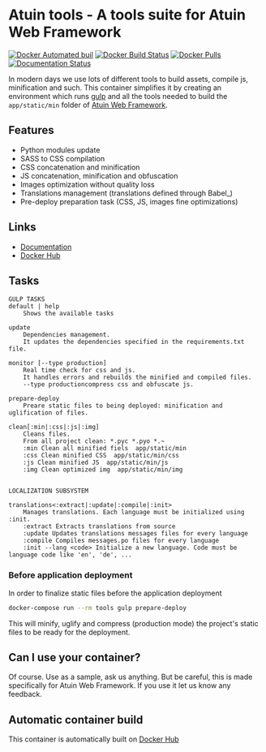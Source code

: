 # Atuin tools - A tools suite for Atuin Web Framework

[![Docker Automated buil](https://img.shields.io/docker/automated/atuinframework/atuin-tools.svg)](https://hub.docker.com/r/atuinframework/atuin-tools/)
[![Docker Build Status](https://img.shields.io/docker/build/atuinframework/atuin-tools.svg)](https://hub.docker.com/r/atuinframework/atuin-tools/)
[![Docker Pulls](https://img.shields.io/docker/pulls/atuinframework/atuin-tools.svg)](https://hub.docker.com/r/atuinframework/atuin-tools/)
[![Documentation Status](https://readthedocs.org/projects/atuin-tools/badge/?version=latest)](https://atuin-tools.readthedocs.io/en/latest/?badge=latest)

In modern days we use lots of different tools to build assets, compile js, minification and such. This container simplifies it by creating an environment which runs [gulp] and all the tools needed to build the ``app/static/min`` folder of [Atuin Web Framework].


Features
--------

- Python modules update
- SASS to CSS compilation
- CSS concatenation and minification
- JS concatenation, minification and obfuscation
- Images optimization without quality loss
- Translations management (translations defined through Babel_)
- Pre-deploy preparation task (CSS, JS, images fine optimizations)

Links
-----

- [Documentation]
- [Docker Hub]


## Tasks

```
GULP TASKS
default | help
	Shows the available tasks

update
	Dependencies management.
	It updates the dependencies specified in the requirements.txt file.

monitor [--type production]
	Real time check for css and js.
	It handles errors and rebuilds the minified and compiled files.
	--type productioncompress css and obfuscate js.

prepare-deploy
	Preare static files to being deployed: minification and uglification of files.

clean[:min|:css|:js|:img]
	Cleans files.
	From all project clean: *.pyc *.pyo *.~
	:min Clean all minified fiels  app/static/min
	:css Clean minified CSS  app/static/min/css
	:js Clean minified JS  app/static/min/js
	:img Clean optimized img  app/static/min/img


LOCALIZATION SUBSYSTEM

translations<:extract|:update|:compile|:init>
	Manages translations. Each language must be initialized using :init.
	:extract Extracts translations from source 
	:update Updates translations messages files for every language 
	:compile Compiles messages.po files for every language 
	:init --lang <code> Initialize a new language. Code must be language code like 'en', 'de', ...

```


### Before application deployment

In order to finalize static files before the application deployment

```bash
docker-compose run --rm tools gulp prepare-deploy
```

This will minify, uglify and compress (production mode) the project's static 
files to be ready for the deployment.


## Can I use your container?

Of course. Use as a sample, ask us anything. But be careful, this is
made specifically for Atuin Web Framework. If you use it let us know any feedback.

## Automatic container build

This container is automatically built on [Docker Hub]

[gulp]: https://www.npmjs.com/package/gulp
[Atuin Web Framework]: https://github.com/atuinframework
[Documentation]: https://atuin-tools.readthedocs.io/
[Docker Hub]: https://hub.docker.com/r/atuinframework/atuin-tools
